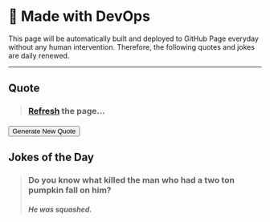 **<h1>🤖 Made with DevOps</h1>**
<p>This page will be automatically built and deployed to GitHub Page everyday without any human intervention. Therefore, the following quotes and jokes are daily renewed.</p>
<hr/>
<div class="card">
  <h2><strong>Quote</strong></h2>
  <div class="card-body">
    <blockquote class="blockquote mb-0">
      <h3><a href="https://laansdole.github.io/LaansDole/daily-jokes/" target=_self>Refresh</a> the page...</h3>
      <footer class="blockquote-footer">
        <i><h4 title="Source Title"></h4></i>
      </footer>
    </blockquote>
    <button id="new-quote">Generate New Quote</button>
  </div>
</div>
<h2><strong>Jokes of the Day</strong></h2>


<blockquote><h3>Do you know what killed the man who had a two ton pumpkin fall on him?</h3><h4><i>He was squashed.</i></h4></blockquote>